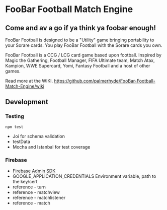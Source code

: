 # FooBar Football Match Engine

## Come and av a go if ya think ya foobar enough!

FooBar Football is designed to be a "Utility" game bringing portability to your Sorare cards. You play FooBar Football with the Sorare cards you own.

FooBar Football is a CCG / LCG card game based upon football. Inspired by Magic the Gathering, Football Manager, FIFA Ultimate team, Match Atax, Kampion, WWE Supercard, Yomi, Fantasy Football and a host of other games.

Read more at the WIKI.
https://github.com/palmerhyde/FooBar-Football-Match-Engine/wiki

## Development

### Testing
```
npm test
```

* Joi for schema validation
* testData
* Mocha and Istanbal for test coverage

### Firebase
* [Firebase Admin SDK](https://firebase.google.com/docs/admin/setup)
* GOOGLE_APPLICATION_CREDENTIALS Environment variable, path to the key/cert
* reference - turn
* reference - matchview
* reference - matchlistener
* reference - match 